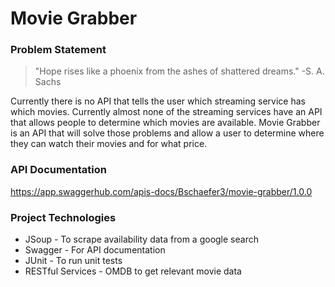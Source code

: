 # Movie Grabber


### Problem Statement

>"Hope rises like a phoenix from the ashes of shattered dreams." 
> -S. A. Sachs

Currently there is no API that tells the user which streaming service has which movies.
Currently almost none of the streaming services have an API that allows
people to determine which movies are available.
Movie Grabber is an API that will solve those problems and allow a user to 
determine where they can watch their movies and for what price.

### API Documentation
https://app.swaggerhub.com/apis-docs/Bschaefer3/movie-grabber/1.0.0

### Project Technologies
* JSoup - To scrape availability data from a google search
* Swagger - For API documentation
* JUnit - To run unit tests
* RESTful Services - OMDB to get relevant movie data

